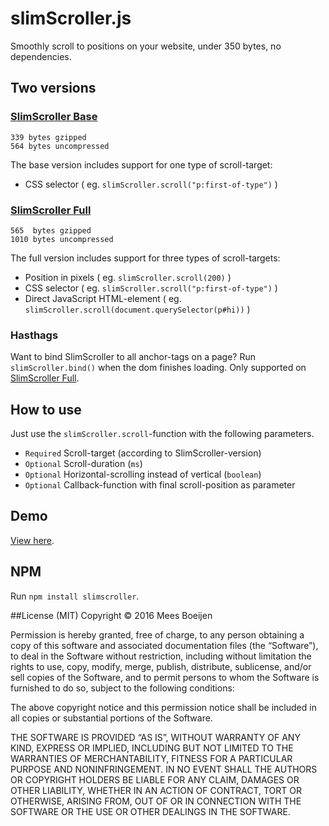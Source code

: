 # slimScroller.js
Smoothly scroll to positions on your website, under 350 bytes, no dependencies.

## Two versions
### [SlimScroller Base](https://github.com/ameesme/SlimScroller.js/blob/master/dist/slimScroller.min.js)
    339 bytes gzipped
    564 bytes uncompressed

The base version includes support for one type of scroll-target:
- CSS selector ( eg. `slimScroller.scroll("p:first-of-type")` )

### [SlimScroller Full](https://github.com/ameesme/SlimScroller.js/blob/master/dist/slimScroller.full.min.js)
    565  bytes gzipped
    1010 bytes uncompressed
The full version includes support for three types of scroll-targets:
- Position in pixels ( eg. `slimScroller.scroll(200)` )
- CSS selector ( eg. `slimScroller.scroll("p:first-of-type")` )
- Direct JavaScript HTML-element ( eg. `slimScroller.scroll(document.querySelector(p#hi))` )

### Hasthags
Want to bind SlimScroller to all anchor-tags on a page? Run `slimScroller.bind()` when the dom finishes loading. Only supported on [SlimScroller Full](https://github.com/ameesme/SlimScroller.js/blob/master/dist/slimScroller.full.min.js).

## How to use
Just use the `slimScroller.scroll`-function with the following parameters.
- `Required` Scroll-target (according to SlimScroller-version)
- `Optional` Scroll-duration (`ms`)
- `Optional` Horizontal-scrolling instead of vertical (`boolean`)
- `Optional` Callback-function with final scroll-position as parameter

## Demo
[View here](https://amees.me/files/public/SlimScroller.js/demo.html).

## NPM
Run `npm install slimscroller`.

##License (MIT)
Copyright © 2016 Mees Boeijen

Permission is hereby granted, free of charge, to any person obtaining a copy of this software and associated documentation files (the “Software”), to deal in the Software without restriction, including without limitation the rights to use, copy, modify, merge, publish, distribute, sublicense, and/or sell copies of the Software, and to permit persons to whom the Software is furnished to do so, subject to the following conditions:

The above copyright notice and this permission notice shall be included in all copies or substantial portions of the Software.

THE SOFTWARE IS PROVIDED “AS IS”, WITHOUT WARRANTY OF ANY KIND, EXPRESS OR IMPLIED, INCLUDING BUT NOT LIMITED TO THE WARRANTIES OF MERCHANTABILITY, FITNESS FOR A PARTICULAR PURPOSE AND NONINFRINGEMENT. IN NO EVENT SHALL THE AUTHORS OR COPYRIGHT HOLDERS BE LIABLE FOR ANY CLAIM, DAMAGES OR OTHER LIABILITY, WHETHER IN AN ACTION OF CONTRACT, TORT OR OTHERWISE, ARISING FROM, OUT OF OR IN CONNECTION WITH THE SOFTWARE OR THE USE OR OTHER DEALINGS IN THE SOFTWARE.
